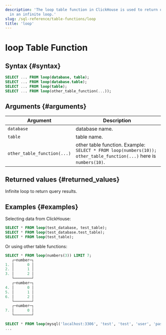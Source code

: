 ```yaml
---
description: 'The loop table function in ClickHouse is used to return query results
  in an infinite loop.'
slug: /sql-reference/table-functions/loop
title: 'loop'
---
```


# loop Table Function

## Syntax {#syntax}

```sql
SELECT ... FROM loop(database, table);
SELECT ... FROM loop(database.table);
SELECT ... FROM loop(table);
SELECT ... FROM loop(other_table_function(...));
```

## Arguments {#arguments}

| Argument                    | Description                                                                                                          |
|-----------------------------|----------------------------------------------------------------------------------------------------------------------|
| `database`                  | database name.                                                                                                       |
| `table`                     | table name.                                                                                                          |
| `other_table_function(...)` | other table function. Example: `SELECT * FROM loop(numbers(10));` `other_table_function(...)` here is `numbers(10)`. |

## Returned values {#returned_values}

Infinite loop to return query results.

## Examples {#examples}

Selecting data from ClickHouse:

```sql
SELECT * FROM loop(test_database, test_table);
SELECT * FROM loop(test_database.test_table);
SELECT * FROM loop(test_table);
```

Or using other table functions:

```sql
SELECT * FROM loop(numbers(3)) LIMIT 7;
   ┌─number─┐
1. │      0 │
2. │      1 │
3. │      2 │
   └────────┘
   ┌─number─┐
4. │      0 │
5. │      1 │
6. │      2 │
   └────────┘
   ┌─number─┐
7. │      0 │
   └────────┘
```

```sql
SELECT * FROM loop(mysql('localhost:3306', 'test', 'test', 'user', 'password'));
...
```
